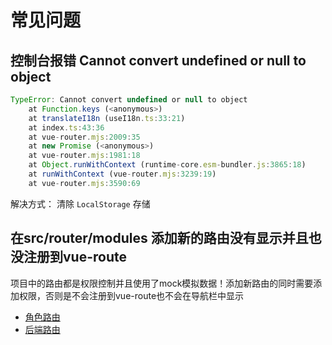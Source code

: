 # 常见问题

## 控制台报错 Cannot convert undefined or null to object

```js
TypeError: Cannot convert undefined or null to object
    at Function.keys (<anonymous>)
    at translateI18n (useI18n.ts:33:21)
    at index.ts:43:36
    at vue-router.mjs:2009:35
    at new Promise (<anonymous>)
    at vue-router.mjs:1981:18
    at Object.runWithContext (runtime-core.esm-bundler.js:3865:18)
    at runWithContext (vue-router.mjs:3239:19)
    at vue-router.mjs:3590:69
```

解决方式：
清除 `LocalStorage` 存储

## 在src/router/modules 添加新的路由没有显示并且也没注册到vue-route

项目中的路由都是权限控制并且使用了mock模拟数据！添加新路由的同时需要添加权限，否则是不会注册到vue-route也不会在导航栏中显示  

- [角色路由](/guide/permissions.html#角色路由)
- [后端路由](/guide/permissions.html#后端路由权限控制)
